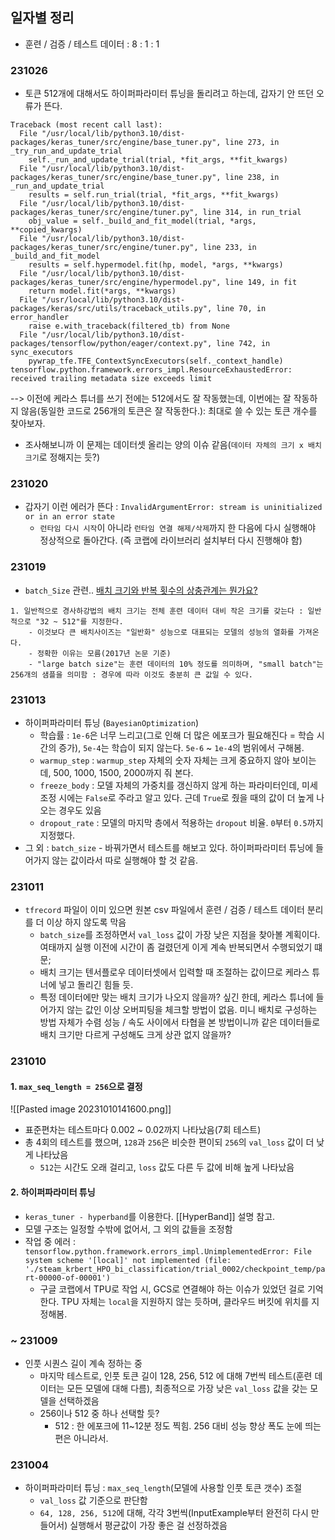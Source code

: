 ## 일자별 정리

- 훈련 / 검증 / 테스트 데이터 : 8 : 1 : 1

### 231026
- 토큰 512개에 대해서도 하이퍼파라미터 튜닝을 돌리려고 하는데, 갑자기 안 뜨던 오류가 뜬다. 
```
Traceback (most recent call last):
  File "/usr/local/lib/python3.10/dist-packages/keras_tuner/src/engine/base_tuner.py", line 273, in _try_run_and_update_trial
    self._run_and_update_trial(trial, *fit_args, **fit_kwargs)
  File "/usr/local/lib/python3.10/dist-packages/keras_tuner/src/engine/base_tuner.py", line 238, in _run_and_update_trial
    results = self.run_trial(trial, *fit_args, **fit_kwargs)
  File "/usr/local/lib/python3.10/dist-packages/keras_tuner/src/engine/tuner.py", line 314, in run_trial
    obj_value = self._build_and_fit_model(trial, *args, **copied_kwargs)
  File "/usr/local/lib/python3.10/dist-packages/keras_tuner/src/engine/tuner.py", line 233, in _build_and_fit_model
    results = self.hypermodel.fit(hp, model, *args, **kwargs)
  File "/usr/local/lib/python3.10/dist-packages/keras_tuner/src/engine/hypermodel.py", line 149, in fit
    return model.fit(*args, **kwargs)
  File "/usr/local/lib/python3.10/dist-packages/keras/src/utils/traceback_utils.py", line 70, in error_handler
    raise e.with_traceback(filtered_tb) from None
  File "/usr/local/lib/python3.10/dist-packages/tensorflow/python/eager/context.py", line 742, in sync_executors
    pywrap_tfe.TFE_ContextSyncExecutors(self._context_handle)
tensorflow.python.framework.errors_impl.ResourceExhaustedError: received trailing metadata size exceeds limit
```
--> 이전에 케라스 튜너를 쓰기 전에는 512에서도 잘 작동했는데, 이번에는 잘 작동하지 않음(동일한 코드로 256개의 토큰은 잘 작동한다.): 최대로 쓸 수 있는 토큰 개수를 찾아보자.
- 조사해보니까 이 문제는 데이터셋 올리는 양의 이슈 같음(`데이터 자체의 크기 x 배치 크기`로 정해지는 듯?)

### 231020
- 갑자기 이런 에러가 뜬다 : `InvalidArgumentError: stream is uninitialized or in an error state`
	- `런타임 다시 시작`이 아니라 `런타임 연결 해제/삭제`까지 한 다음에 다시 실행해야 정상적으로 돌아간다. (즉 코랩에 라이브러리 설치부터 다시 진행해야 함)
### 231019
- `batch_Size` 관련.. [배치 크기와 반복 횟수의 상충관계는 뭔가요?](https://stats.stackexchange.com/questions/164876/what-is-the-trade-off-between-batch-size-and-number-of-iterations-to-train-a-neu)
```
1. 일반적으로 경사하강법의 배치 크기는 전체 훈련 데이터 대비 작은 크기를 갖는다 : 일반적으로 "32 ~ 512"를 지정한다.
	- 이것보다 큰 배치사이즈는 "일반화" 성능으로 대표되는 모델의 성능의 열화를 가져온다.
	- 정확한 이유는 모름(2017년 논문 기준)
	- "large batch size"는 훈련 데이터의 10% 정도를 의미하며, "small batch"는 256개의 샘플을 의미함 : 경우에 따라 이것도 충분히 큰 값일 수 있다.
```

### 231013
- 하이퍼파라미터 튜닝 (`BayesianOptimization`)
	- 학습률 : `1e-6`은 너무 느리고(그로 인해 더 많은 에포크가 필요해진다 = 학습 시간의 증가), `5e-4`는 학습이 되지 않는다. `5e-6` ~ `1e-4`의 범위에서 구해봄.
	- `warmup_step` : `warmup_step` 자체의 숫자 자체는 크게 중요하지 않아 보이는데,  500, 1000, 1500, 2000까지 줘 본다.
	- `freeze_body` : 모델 자체의 가중치를 갱신하지 않게 하는 파라미터인데, 미세 조정 시에는 `False`로 주라고 알고 있다. 근데 `True`로 줬을 때의 값이 더 높게 나오는 경우도 있음
	- `dropout_rate` : 모델의 마지막 층에서 적용하는 `dropout` 비율. `0`부터 `0.5`까지 지정했다.
- 그 외 : `batch_size` - 바꿔가면서 테스트를 해보고 있다. 하이퍼파라미터 튜닝에 들어가지 않는 값이라서 따로 실행해야 할 것 같음.
### 231011
- `tfrecord` 파일이 이미 있으면 원본 csv 파일에서 훈련 / 검증 / 테스트 데이터 분리를 더 이상 하지 않도록 막음
	- `batch_size`를 조정하면서 `val_loss` 값이 가장 낮은 지점을 찾아볼 계획이다. 여태까지 실행 이전에 시간이 좀 걸렸던게 이게 계속 반복되면서 수행되었기 떄문;
	- 배치 크기는 텐서플로우 데이터셋에서 입력할 때 조절하는 값이므로 케라스 튜너에 넣고 돌리긴 힘들 듯.
	- 특정 데이터에만 맞는 배치 크기가 나오지 않을까? 싶긴 한데, 케라스 튜너에 들어가지 않는 값인 이상 오버피팅을 체크할 방법이 없음. 미니 배치로 구성하는 방법 자체가 수렴 성능 / 속도 사이에서 타협을 본 방법이니까 같은 데이터들로 배치 크기만 다르게 구성해도 크게 상관 없지 않을까?
### 231010 

#### 1. `max_seq_length = 256`으로 결정
![[Pasted image 20231010141600.png]]
- 표준편차는 테스트마다 0.002 ~ 0.02까지 나타났음(7회 테스트)
- 총 4회의 테스트를 했으며, `128`과 `256`은 비슷한 편이되 `256`의 `val_loss` 값이 더 낮게 나타났음
	- `512`는 시간도 오래 걸리고, `loss` 값도 다른 두 값에 비해 높게 나타났음

#### 2. 하이퍼파라미터 튜닝
- `keras_tuner - hyperband`를 이용한다. [[HyperBand]] 설명 참고.
- 모델 구조는 일정할 수밖에 없어서, 그 외의 값들을 조정함
- 작업 중 에러 : `tensorflow.python.framework.errors_impl.UnimplementedError: File system scheme '[local]' not implemented (file: './steam_krbert_HPO_bi_classification/trial_0002/checkpoint_temp/part-00000-of-00001')` 
	- 구글 코랩에서 TPU로 작업 시, GCS로 연결해야 하는 이슈가 있었던 걸로 기억한다. TPU 자체는 `local`을 지원하지 않는 듯하며, 클라우드 버킷에 위치를 지정해봄.

### ~ 231009
- 인풋 시퀀스 길이 계속 정하는 중
	- 마지막 테스트로, 인풋 토큰 길이 128, 256, 512 에 대해 7번씩 테스트(훈련 데이터는 모든 모델에 대해 다름), 최종적으로 가장 낮은 `val_loss` 값을 갖는 모델을 선택하겠음
	- 256이나 512 중 하나 선택할 듯?
		- 512 : 한 에포크에 11~12분 정도 찍힘. 256 대비 성능 향상 폭도 눈에 띄는 편은 아니라서.


### 231004
- 하이퍼파라미터 튜닝 : `max_seq_length`(모델에 사용할 인풋 토큰 갯수) 조절
	- `val_loss` 값 기준으로 판단함
	- `64, 128, 256, 512`에 대해, 각각 3번씩(InputExample부터 완전히 다시 만들어서) 실행해서 평균값이 가장 좋은 걸 선정하겠음